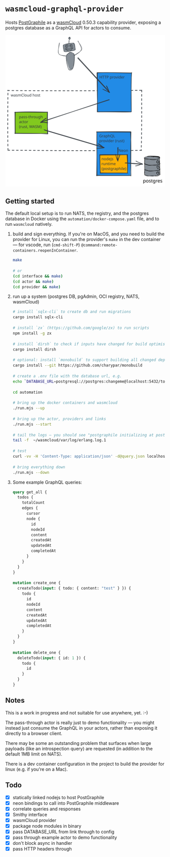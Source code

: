 # `wasmcloud-graphql-provider`

Hosts [PostGraphile](https://graphile.org) as a [wasmCloud](https://wasmcloud.dev) 0.50.3 capability provider, exposing a postgres database as a GraphQL API for actors to consume.

![architecture](docs/GraphQL%20Provider.svg)

## Getting started

The default local setup is to run NATS, the registry, and the postgres database in Docker using the `automation/docker-compose.yaml` file, and to run `wasmcloud` natively.

1. build and sign everything. If you're on MacOS, and you need to build the provider for Linux, you can run the provider's `make` in the dev container — for vscode, run (`cmd-shift-P`) `@command:remote-containers.reopenInContainer`.

   ```sh
   make

   # or
   (cd interface && make)
   (cd actor && make)
   (cd provider && make)
   ```

2. run up a system (postgres DB, pgAdmin, OCI registry, NATS, wasmCloud)

   ```sh
   # install `sqlx-cli` to create db and run migrations
   cargo install sqlx-cli

   # install `zx` (https://github.com/google/zx) to run scripts
   npm install -g zx

   # install `dirsh` to check if inputs have changed for build optimisation
   cargo install dirsh

   # optional: install `monobuild` to support building all changed dependencies in CI pipelines
   cargo install --git https://github.com/charypar/monobuild

   # create a .env file with the database url, e.g.
   echo `DATABASE_URL=postgresql://postgres:changeme@localhost:5432/todos` >.env

   cd automation

   # bring up the docker containers and wasmcloud
   ./run.mjs --up

   # bring up the actor, providers and links
   ./run.mjs --start

   # tail the logs — you should see "postgraphile initializing at postgresql:****@localhost:5432/todos"
   tail -f  ~/wasmcloud/var/log/erlang.log.1

   # test
   curl -vv -H 'Content-Type: application/json' -d@query.json localhost:8080

   # bring everything down
   ./run.mjs --down
   ```

3. Some example GraphQL queries:

   ```graphql
   query get_all {
     todos {
       totalCount
       edges {
         cursor
         node {
           id
           nodeId
           content
           createdAt
           updatedAt
           completedAt
         }
       }
     }
   }

   mutation create_one {
     createTodo(input: { todo: { content: "test" } }) {
       todo {
         id
         nodeId
         content
         createdAt
         updatedAt
         completedAt
       }
     }
   }

   mutation delete_one {
     deleteTodo(input: { id: 1 }) {
       todo {
         id
       }
     }
   }
   ```

## Notes

This is a work in progress and not suitable for use anywhere, yet. :-)

The pass-through actor is really just to demo functionality — you might instead just consume the GraphQL in your actors, rather than exposing it directly to a browser client.

There may be some an outstanding problem that surfaces when large payloads (like an introspection query) are requested (in addition to the default 1MB limit on NATS).

There is a dev container configuration in the project to build the provider for linux (e.g. if you're on a Mac).

## Todo

- [x] statically linked nodejs to host PostGraphile
- [x] neon bindings to call into PostGraphile middleware
- [x] correlate queries and responses
- [x] Smithy interface
- [x] wasmCloud provider
- [x] package node modules in binary
- [x] pass DATABASE_URL from link through to config
- [x] pass through example actor to demo functionality
- [x] don't block async in handler
- [x] pass HTTP headers through
